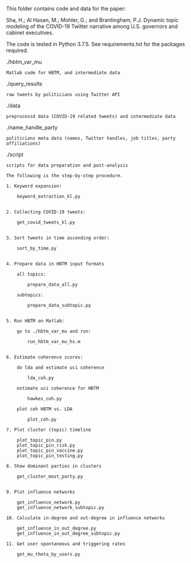 This folder contains code and data for the paper:

Sha, H.; Al Hasan, M.; Mohler, G.; and Brantingham, P.J. Dynamic topic modeling of the COVID-19 Twitter narrative among U.S. governors and cabinet executives.


The code is tested in Python 3.7.5. See requirements.txt for the packages required.

./hbtm_var_mu

	Matlab code for HBTM, and intermediate data

./query_results

	raw tweets by politicians using Twitter API 

./data

	preprocessd data (COVID-19 related tweets) and intermediate data

./name_handle_party

	politicians meta data (names, Twitter handles, job titles, party affiliations)
 
./script

	scripts for data preparation and post-analysis

	The following is the step-by-step procedure. 

	1. Keyword expansion:

		keyword_extraction_kl.py 


	2. Collecting COVID-19 tweets:

		get_covid_tweets_kl.py


	3. Sort tweets in time ascending order:

		sort_by_time.py


	4. Prepare data in HBTM input formats

		all topics:

			prepare_data_all.py

		subtopics:

			prepare_data_subtopic.py


	5. Run HBTM on Matlab:

		go to ./hbtm_var_mu and run:
	 
			run_hbtm_var_mu_hs.m


	6. Estimate coherence scores:

		do lda and estimate uci coherence

			lda_coh.py 

		estimate uci coherence for HBTM

			hawkes_coh.py

		plot coh HBTM vs. LDA
	 
			plot_coh.py
	 
	7. Plot cluster (topic) timeline 

		plot_topic_pin.py
		plot_topic_pin_risk.py
		plot_topic_pin_vaccine.py
		plot_topic_pin_testing.py

	8. Show dominant parties in clusters

		get_cluster_most_party.py


	9. Plot influence networks

		get_influence_network.py
		get_influence_network_subtopic.py 

	10. Calculate in-degree and out-degree in influence networks

		get_influence_in_out_degree.py
		get_influence_in_out_degree_subtopic.py

	11. Get user spontaneous and triggering rates

		get_mu_theta_by_users.py

